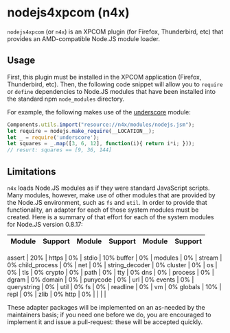 # nodejs4xpcom (n4x)

``nodejs4xpcom`` (or `n4x`) is an XPCOM plugin (for Firefox, Thunderbird,
etc) that provides an AMD-compatible Node.JS module loader.

## Usage

First, this plugin must be installed in the XPCOM application
(Firefox, Thunderbird, etc). Then, the following code snippet will
allow you to ``require`` or ``define`` dependencies to Node.JS modules
that have been installed into the standard npm ``node_modules``
directory.

For example, the following makes use of the
[underscore](https://npmjs.org/package/underscore) module:

``` js
Components.utils.import("resource://n4x/modules/nodejs.jsm");
let require = nodejs.make_require(__LOCATION__);
let _ = require('underscore');
let squares = _.map([3, 6, 12], function(i){ return i*i; }));
// resurt: squares == [9, 36, 144]
```

## Limitations

`n4x` loads Node.JS modules as if they were standard JavaScript
scripts. Many modules, however, make use of other modules that are
provided by the Node.JS environment, such as ``fs`` and ``util``. In
order to provide that functionality, an adapter for each of those
system modules must be created. Here is a summary of that effort for
each of the system modules for Node.JS version 0.8.17:

Module            | Support | Module            | Support | Module            | Support
----------------- | ------- | ----------------- | ------- | ----------------- | -------

assert            | 20%     | https             | 0%      | stdio             | 10%
buffer            | 0%      | modules           | 0%      | stream            | 0% 
child_process     | 0%      | net               | 0%      | string_decoder    | 0% 
cluster           | 0%      | os                | 0%      | tls               | 0% 
crypto            | 0%      | path              | 0%      | tty               | 0% 
dns               | 0%      | process           | 0%      | dgram             | 0% 
domain            | 0%      | punycode          | 0%      | url               | 0% 
events            | 0%      | querystring       | 0%      | util              | 0% 
fs                | 0%      | readline          | 0%      | vm                | 0% 
globals           | 10%     | repl              | 0%      | zlib              | 0% 
http              | 0%      |                   |         |                   |

These adapter packages will be implemented on an as-needed by the
maintainers basis; if you need one before we do, you are encouraged to
implement it and issue a pull-request: these will be accepted quickly.
